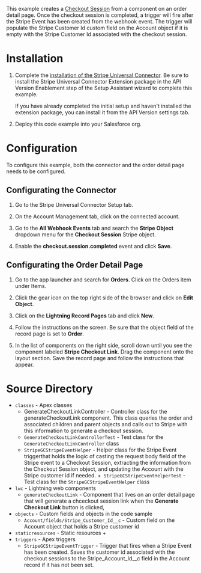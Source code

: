 This example creates a [Checkout Session](https://stripe.com/docs/api/checkout/sessions) from a component on an order detail page. Once the checkout session is completed, a trigger will
fire after the Stripe Event has been created from the webhook event. The trigger will populate the Stripe Customer Id custom field on the Account object if it is empty with the Stripe Customer Id associated with the checkout session.

# Installation

1. Complete the [installation of the Stripe Universal Connector](/README.md). Be sure to install the Stripe Universal Connector Extension package in the API Version Enablement step of the Setup Assistant wizard to complete this example. 

    If you have already completed the initial setup and haven't installed the extension package, you can install it from the API Version settings tab.

2. Deploy this code example into your Salesforce org. 

# Configuration

To configure this example, both the connector and the order detail page needs to be configured.

## Configurating the Connector

1. Go to the Stripe Universal Connector Setup tab.

2. On the Account Management tab, click on the connected account.

3. Go to the __All Webhook Events__ tab and search the __Stripe Object__ dropdown menu for the __Checkout Session__ Stripe object.

4. Enable the __checkout.session.completed__ event and click **Save**.

## Configurating the Order Detail Page

1. Go to the app launcher and search for **Orders**. Click on the Orders item under Items.

2. Click the gear icon on the top right side of the browser and click on **Edit Object**.

3. Click on the **Lightning Record Pages** tab and click **New**.

4. Follow the instructions on the screen. Be sure that the object field of the record page is set to **Order**.

7. In the list of components on the right side, scroll down until you see the component labeled **Stripe Checkout Link**. Drag the component onto the layout section. Save the record page and follow the instructions that appear.

# Source Directory

- `classes` - Apex classes
    + GenerateCheckoutLinkController - Controller class for the generateCheckoutLink component. This class queries the order and associated children and parent objects and calls out to Stripe with this information to generate a checkout session.
    + `GenerateCheckoutLinkControllerTest` - Test class for the `GenerateCheckoutLinkController` class
    + `StripeGCStripeEventHelper` - Helper class for the Stripe Event triggerthat holds the logic of casting the request body field of the Stripe event to a Checkout Session, extracting the information from the Checkout Session object, and updating the Account with the Stripe customer id if needed.
    +` StripeGCStripeEventHelperTest` - Test class for the `StripeGCStripeEventHelper` class
- `lwc` - Lightning web components
    + `generateCheckoutLink` - Component that lives on an order detail page that will generate a chceckout session link when the **Generate Checkout Link** button is clicked,
- `objects` - Custom fields and objects in the code sample
    + `Account/fields/Stripe_Customer_Id__c` - Custom field on the Account object that holds a Stripe customer id
- `staticresources` - Static resources
    + 
- `triggers` - Apex triggers
    + `StripeGCStripeEventTrigger` - Trigger that fires when a Stripe Event has been created. Saves the customer id associated with the checkout sessions to the Stripe_Account_Id__c field in the Account record if it has not been set.